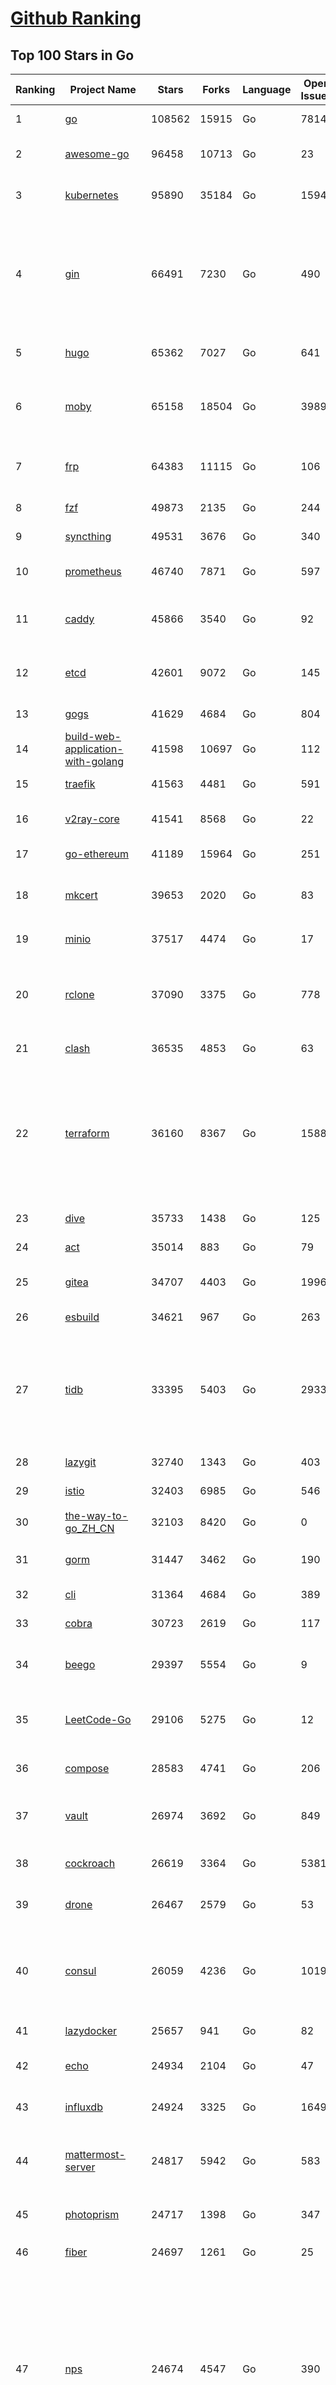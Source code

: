 [Github Ranking](../README.md)
==========

## Top 100 Stars in Go

| Ranking | Project Name | Stars | Forks | Language | Open Issues | Description | Last Commit |
| ------- | ------------ | ----- | ----- | -------- | ----------- | ----------- | ----------- |
| 1 | [go](https://github.com/golang/go) | 108562 | 15915 | Go | 7814 | The Go programming language | 2023-02-16T02:15:38Z |
| 2 | [awesome-go](https://github.com/avelino/awesome-go) | 96458 | 10713 | Go | 23 | A curated list of awesome Go frameworks, libraries and software | 2023-02-16T00:00:01Z |
| 3 | [kubernetes](https://github.com/kubernetes/kubernetes) | 95890 | 35184 | Go | 1594 | Production-Grade Container Scheduling and Management | 2023-02-16T09:59:56Z |
| 4 | [gin](https://github.com/gin-gonic/gin) | 66491 | 7230 | Go | 490 | Gin is a HTTP web framework written in Go (Golang). It features a Martini-like API with much better performance -- up to 40 times faster. If you need smashing performance, get yourself some Gin. | 2023-02-14T17:52:37Z |
| 5 | [hugo](https://github.com/gohugoio/hugo) | 65362 | 7027 | Go | 641 | The world’s fastest framework for building websites. | 2023-02-15T10:47:23Z |
| 6 | [moby](https://github.com/moby/moby) | 65158 | 18504 | Go | 3989 | Moby Project - a collaborative project for the container ecosystem to assemble container-based systems | 2023-02-16T10:01:07Z |
| 7 | [frp](https://github.com/fatedier/frp) | 64383 | 11115 | Go | 106 | A fast reverse proxy to help you expose a local server behind a NAT or firewall to the internet. | 2023-02-15T18:45:48Z |
| 8 | [fzf](https://github.com/junegunn/fzf) | 49873 | 2135 | Go | 244 | :cherry_blossom: A command-line fuzzy finder | 2023-02-15T17:09:54Z |
| 9 | [syncthing](https://github.com/syncthing/syncthing) | 49531 | 3676 | Go | 340 | Open Source Continuous File Synchronization | 2023-02-15T12:31:39Z |
| 10 | [prometheus](https://github.com/prometheus/prometheus) | 46740 | 7871 | Go | 597 | The Prometheus monitoring system and time series database. | 2023-02-15T17:24:40Z |
| 11 | [caddy](https://github.com/caddyserver/caddy) | 45866 | 3540 | Go | 92 | Fast and extensible multi-platform HTTP/1-2-3 web server with automatic HTTPS | 2023-02-15T11:35:33Z |
| 12 | [etcd](https://github.com/etcd-io/etcd) | 42601 | 9072 | Go | 145 | Distributed reliable key-value store for the most critical data of a distributed system | 2023-02-16T09:12:59Z |
| 13 | [gogs](https://github.com/gogs/gogs) | 41629 | 4684 | Go | 804 | Gogs is a painless self-hosted Git service | 2023-02-14T14:44:25Z |
| 14 | [build-web-application-with-golang](https://github.com/astaxie/build-web-application-with-golang) | 41598 | 10697 | Go | 112 | A golang ebook intro how to build a web with golang | 2022-12-29T05:46:04Z |
| 15 | [traefik](https://github.com/traefik/traefik) | 41563 | 4481 | Go | 591 | The Cloud Native Application Proxy | 2023-02-16T02:17:15Z |
| 16 | [v2ray-core](https://github.com/v2ray/v2ray-core) | 41541 | 8568 | Go | 22 | A platform for building proxies to bypass network restrictions. | 2023-02-09T02:33:59Z |
| 17 | [go-ethereum](https://github.com/ethereum/go-ethereum) | 41189 | 15964 | Go | 251 | Official Go implementation of the Ethereum protocol | 2023-02-16T09:56:58Z |
| 18 | [mkcert](https://github.com/FiloSottile/mkcert) | 39653 | 2020 | Go | 83 | A simple zero-config tool to make locally trusted development certificates with any names you'd like. | 2023-02-06T10:52:47Z |
| 19 | [minio](https://github.com/minio/minio) | 37517 | 4474 | Go | 17 | Multi-Cloud :cloud: Object Storage  | 2023-02-16T07:28:31Z |
| 20 | [rclone](https://github.com/rclone/rclone) | 37090 | 3375 | Go | 778 | "rsync for cloud storage" - Google Drive, S3, Dropbox, Backblaze B2, One Drive, Swift, Hubic, Wasabi, Google Cloud Storage, Yandex Files | 2023-02-14T21:03:49Z |
| 21 | [clash](https://github.com/Dreamacro/clash) | 36535 | 4853 | Go | 63 | A rule-based tunnel in Go. | 2023-02-10T09:23:03Z |
| 22 | [terraform](https://github.com/hashicorp/terraform) | 36160 | 8367 | Go | 1588 | Terraform enables you to safely and predictably create, change, and improve infrastructure. It is an open source tool that codifies APIs into declarative configuration files that can be shared amongst team members, treated as code, edited, reviewed, and versioned. | 2023-02-16T05:40:52Z |
| 23 | [dive](https://github.com/wagoodman/dive) | 35733 | 1438 | Go | 125 | A tool for exploring each layer in a docker image | 2023-02-15T00:22:24Z |
| 24 | [act](https://github.com/nektos/act) | 35014 | 883 | Go | 79 | Run your GitHub Actions locally 🚀 | 2023-02-15T10:39:47Z |
| 25 | [gitea](https://github.com/go-gitea/gitea) | 34707 | 4403 | Go | 1996 | Git with a cup of tea, painless self-hosted git service | 2023-02-16T09:48:08Z |
| 26 | [esbuild](https://github.com/evanw/esbuild) | 34621 | 967 | Go | 263 | An extremely fast bundler for the web | 2023-02-13T18:38:54Z |
| 27 | [tidb](https://github.com/pingcap/tidb) | 33395 | 5403 | Go | 2933 | TiDB is an open-source, cloud-native, distributed, MySQL-Compatible database for elastic scale and real-time analytics. Try AI-powered Chat2Query free at : https://tidbcloud.com/free-trial | 2023-02-16T10:00:03Z |
| 28 | [lazygit](https://github.com/jesseduffield/lazygit) | 32740 | 1343 | Go | 403 | simple terminal UI for git commands | 2023-02-15T21:34:40Z |
| 29 | [istio](https://github.com/istio/istio) | 32403 | 6985 | Go | 546 | Connect, secure, control, and observe services. | 2023-02-16T07:51:23Z |
| 30 | [the-way-to-go_ZH_CN](https://github.com/unknwon/the-way-to-go_ZH_CN) | 32103 | 8420 | Go | 0 | 《The Way to Go》中文译本，中文正式名《Go 入门指南》 | 2023-02-03T08:05:42Z |
| 31 | [gorm](https://github.com/go-gorm/gorm) | 31447 | 3462 | Go | 190 | The fantastic ORM library for Golang, aims to be developer friendly | 2023-02-15T07:37:58Z |
| 32 | [cli](https://github.com/cli/cli) | 31364 | 4684 | Go | 389 | GitHub’s official command line tool | 2023-02-15T22:15:06Z |
| 33 | [cobra](https://github.com/spf13/cobra) | 30723 | 2619 | Go | 117 | A Commander for modern Go CLI interactions | 2023-02-15T09:59:11Z |
| 34 | [beego](https://github.com/beego/beego) | 29397 | 5554 | Go | 9 | beego is an open-source, high-performance web framework for the Go programming language. | 2023-02-08T13:04:04Z |
| 35 | [LeetCode-Go](https://github.com/halfrost/LeetCode-Go) | 29106 | 5275 | Go | 12 | ✅ Solutions to LeetCode by Go, 100% test coverage, runtime beats 100% / LeetCode 题解 | 2023-01-04T18:30:02Z |
| 36 | [compose](https://github.com/docker/compose) | 28583 | 4741 | Go | 206 | Define and run multi-container applications with Docker | 2023-02-16T09:49:54Z |
| 37 | [vault](https://github.com/hashicorp/vault) | 26974 | 3692 | Go | 849 | A tool for secrets management, encryption as a service, and privileged access management | 2023-02-16T00:40:33Z |
| 38 | [cockroach](https://github.com/cockroachdb/cockroach) | 26619 | 3364 | Go | 5381 | CockroachDB - the open source, cloud-native distributed SQL database. | 2023-02-16T09:41:51Z |
| 39 | [drone](https://github.com/harness/drone) | 26467 | 2579 | Go | 53 | Drone is a Container-Native, Continuous Delivery Platform | 2023-02-09T13:51:03Z |
| 40 | [consul](https://github.com/hashicorp/consul) | 26059 | 4236 | Go | 1019 | Consul is a distributed, highly available, and data center aware solution to connect and configure applications across dynamic, distributed infrastructure. | 2023-02-16T08:30:21Z |
| 41 | [lazydocker](https://github.com/jesseduffield/lazydocker) | 25657 | 941 | Go | 82 | The lazier way to manage everything docker | 2023-02-14T22:43:49Z |
| 42 | [echo](https://github.com/labstack/echo) | 24934 | 2104 | Go | 47 | High performance, minimalist Go web framework | 2023-02-10T12:43:25Z |
| 43 | [influxdb](https://github.com/influxdata/influxdb) | 24924 | 3325 | Go | 1649 | Scalable datastore for metrics, events, and real-time analytics | 2023-02-16T04:58:17Z |
| 44 | [mattermost-server](https://github.com/mattermost/mattermost-server) | 24817 | 5942 | Go | 583 | Mattermost is an open source platform for secure collaboration across the entire software development lifecycle. | 2023-02-16T08:46:37Z |
| 45 | [photoprism](https://github.com/photoprism/photoprism) | 24717 | 1398 | Go | 347 | AI-Powered Photos App for the Decentralized Web 🌈💎✨ | 2023-02-16T09:40:37Z |
| 46 | [fiber](https://github.com/gofiber/fiber) | 24697 | 1261 | Go | 25 | ⚡️ Express inspired web framework written in Go | 2023-02-13T22:01:21Z |
| 47 | [nps](https://github.com/ehang-io/nps) | 24674 | 4547 | Go | 390 | 一款轻量级、高性能、功能强大的内网穿透代理服务器。支持tcp、udp、socks5、http等几乎所有流量转发，可用来访问内网网站、本地支付接口调试、ssh访问、远程桌面，内网dns解析、内网socks5代理等等……，并带有功能强大的web管理端。a lightweight, high-performance, powerful intranet penetration proxy server, with a powerful web management terminal. | 2022-12-19T19:25:06Z |
| 48 | [kit](https://github.com/go-kit/kit) | 24572 | 2385 | Go | 35 | A standard library for microservices. | 2023-01-02T06:10:18Z |
| 49 | [helm](https://github.com/helm/helm) | 23746 | 6557 | Go | 270 | The Kubernetes Package Manager | 2023-02-15T22:57:34Z |
| 50 | [iris](https://github.com/kataras/iris) | 23565 | 2464 | Go | 77 | The fastest HTTP/2 Go Web Framework. New, modern, easy to learn. Fast development with Code you control. Unbeatable cost-performance ratio :leaves: :rocket: \| 谢谢 \| #golang | 2023-02-15T19:56:55Z |
| 51 | [nsq](https://github.com/nsqio/nsq) | 23214 | 2827 | Go | 50 | A realtime distributed messaging platform | 2023-02-13T07:56:24Z |
| 52 | [go-zero](https://github.com/zeromicro/go-zero) | 22702 | 3246 | Go | 179 | A cloud-native Go microservices framework with cli tool for productivity. | 2023-02-16T09:44:29Z |
| 53 | [faas](https://github.com/openfaas/faas) | 22663 | 1827 | Go | 28 | OpenFaaS - Serverless Functions Made Simple | 2023-01-28T09:18:21Z |
| 54 | [ngrok](https://github.com/inconshreveable/ngrok) | 22583 | 4173 | Go | 208 | Introspected tunnels to localhost | 2022-08-23T07:11:57Z |
| 55 | [k3s](https://github.com/k3s-io/k3s) | 22311 | 1980 | Go | 251 | Lightweight Kubernetes | 2023-02-16T00:27:13Z |
| 56 | [hub](https://github.com/github/hub) | 22301 | 2351 | Go | 235 | A command-line tool that makes git easier to use with GitHub. | 2023-01-26T21:08:05Z |
| 57 | [logrus](https://github.com/sirupsen/logrus) | 22145 | 2214 | Go | 4 | Structured, pluggable logging for Go. | 2023-01-15T13:31:02Z |
| 58 | [viper](https://github.com/spf13/viper) | 22044 | 1829 | Go | 357 | Go configuration with fangs | 2023-02-07T11:10:56Z |
| 59 | [docker_practice](https://github.com/yeasy/docker_practice) | 21863 | 5462 | Go | 3 | Learn and understand Docker&Container technologies, with real DevOps practice! | 2023-01-17T20:03:57Z |
| 60 | [croc](https://github.com/schollz/croc) | 21785 | 946 | Go | 91 | Easily and securely send things from one computer to another :crocodile: :package: | 2023-02-13T03:52:37Z |
| 61 | [viper](https://github.com/spf13/viper) | 22044 | 1829 | Go | 357 | Go configuration with fangs | 2023-02-07T11:10:56Z |
| 62 | [docker_practice](https://github.com/yeasy/docker_practice) | 21863 | 5462 | Go | 3 | Learn and understand Docker&Container technologies, with real DevOps practice! | 2023-01-17T20:03:57Z |
| 63 | [croc](https://github.com/schollz/croc) | 21785 | 946 | Go | 91 | Easily and securely send things from one computer to another :crocodile: :package: | 2023-02-13T03:52:37Z |
| 64 | [go-patterns](https://github.com/tmrts/go-patterns) | 21407 | 1986 | Go | 15 | Curated list of Go design patterns, recipes and idioms | 2022-08-07T21:44:59Z |
| 65 | [pocketbase](https://github.com/pocketbase/pocketbase) | 21118 | 810 | Go | 37 | Open Source realtime backend in 1 file | 2023-02-14T11:21:03Z |
| 66 | [micro](https://github.com/zyedidia/micro) | 21079 | 1098 | Go | 673 | A modern and intuitive terminal-based text editor | 2023-02-16T05:57:50Z |
| 67 | [vegeta](https://github.com/tsenart/vegeta) | 20789 | 1280 | Go | 84 | HTTP load testing tool and library. It's over 9000! | 2023-02-01T11:24:02Z |
| 68 | [v2ray-core](https://github.com/v2fly/v2ray-core) | 20730 | 3380 | Go | 53 | A platform for building proxies to bypass network restrictions. | 2023-02-15T20:57:36Z |
| 69 | [rancher](https://github.com/rancher/rancher) | 20596 | 2736 | Go | 2261 | Complete container management platform | 2023-02-16T01:01:22Z |
| 70 | [dapr](https://github.com/dapr/dapr) | 20473 | 1621 | Go | 332 | Dapr is a portable, event-driven, runtime for building distributed applications across cloud and edge. | 2023-02-16T04:56:24Z |
| 71 | [lux](https://github.com/iawia002/lux) | 20179 | 2411 | Go | 418 | 👾 Fast and simple video download library and CLI tool written in Go | 2023-02-09T04:22:57Z |
| 72 | [alist](https://github.com/alist-org/alist) | 20078 | 2807 | Go | 93 | 🗂️A file list program that supports multiple storage, powered by Gin and Solidjs. / 一个支持多存储的文件列表程序，使用 Gin 和 Solidjs。 | 2023-02-16T07:42:11Z |
| 73 | [go-micro](https://github.com/go-micro/go-micro) | 20048 | 2227 | Go | 62 | A Go microservices framework | 2023-01-03T11:58:03Z |
| 74 | [delve](https://github.com/go-delve/delve) | 20006 | 2017 | Go | 105 | Delve is a debugger for the Go programming language. | 2023-02-15T20:51:34Z |
| 75 | [kratos](https://github.com/go-kratos/kratos) | 19954 | 3730 | Go | 94 | Your ultimate Go microservices framework for the cloud-native era. | 2023-02-16T03:52:20Z |
| 76 | [cli](https://github.com/urfave/cli) | 19752 | 1669 | Go | 38 | A simple, fast, and fun package for building command line apps in Go | 2023-02-16T00:47:33Z |
| 77 | [k9s](https://github.com/derailed/k9s) | 19723 | 1243 | Go | 352 | 🐶 Kubernetes CLI To Manage Your Clusters In Style! | 2023-02-15T18:51:02Z |
| 78 | [k6](https://github.com/grafana/k6) | 19474 | 1024 | Go | 384 | A modern load testing tool, using Go and JavaScript - https://k6.io | 2023-02-15T19:49:47Z |
| 79 | [restic](https://github.com/restic/restic) | 19470 | 1264 | Go | 363 | Fast, secure, efficient backup program | 2023-02-15T21:21:04Z |
| 80 | [fyne](https://github.com/fyne-io/fyne) | 19424 | 1085 | Go | 477 | Cross platform GUI in Go inspired by Material Design | 2023-02-15T21:56:24Z |
| 81 | [harbor](https://github.com/goharbor/harbor) | 19384 | 4263 | Go | 526 | An open source trusted cloud native registry project that stores, signs, and scans content. | 2023-02-16T09:14:54Z |
| 82 | [learn-go-with-tests](https://github.com/quii/learn-go-with-tests) | 19216 | 2533 | Go | 31 | Learn Go with test-driven development | 2023-02-15T21:45:33Z |
| 83 | [fasthttp](https://github.com/valyala/fasthttp) | 19083 | 1593 | Go | 54 | Fast HTTP package for Go. Tuned for high performance. Zero memory allocations in hot paths. Up to 10x faster than net/http | 2023-02-16T07:02:48Z |
| 84 | [dgraph](https://github.com/dgraph-io/dgraph) | 18942 | 1441 | Go | 177 | Native GraphQL Database with graph backend | 2023-02-16T06:57:10Z |
| 85 | [testify](https://github.com/stretchr/testify) | 18883 | 1414 | Go | 265 | A toolkit with common assertions and mocks that plays nicely with the standard library | 2023-02-11T20:43:09Z |
| 86 | [colly](https://github.com/gocolly/colly) | 18876 | 1547 | Go | 136 | Elegant Scraper and Crawler Framework for Golang | 2023-01-16T16:28:51Z |
| 87 | [websocket](https://github.com/gorilla/websocket) | 18787 | 3207 | Go | 28 | A fast, well-tested and widely used WebSocket implementation for Go. | 2022-12-09T16:03:16Z |
| 88 | [filebrowser](https://github.com/filebrowser/filebrowser) | 18702 | 2274 | Go | 48 | 📂 Web File Browser | 2023-02-16T08:39:50Z |
| 89 | [loki](https://github.com/grafana/loki) | 18313 | 2541 | Go | 672 | Like Prometheus, but for logs. | 2023-02-16T09:18:04Z |
| 90 | [mux](https://github.com/gorilla/mux) | 18067 | 1705 | Go | 16 | A powerful HTTP router and URL matcher for building Go web servers with 🦍 | 2022-12-09T15:56:57Z |
| 91 | [zap](https://github.com/uber-go/zap) | 18060 | 1279 | Go | 95 | Blazing fast, structured, leveled logging in Go. | 2023-02-15T06:37:13Z |
| 92 | [grpc-go](https://github.com/grpc/grpc-go) | 17569 | 3893 | Go | 127 | The Go language implementation of gRPC. HTTP/2 based RPC | 2023-02-16T03:10:46Z |
| 93 | [gotty](https://github.com/yudai/gotty) | 17474 | 1325 | Go | 102 | Share your terminal as a web application | 2023-01-03T18:48:03Z |
| 94 | [Cloudreve](https://github.com/cloudreve/Cloudreve) | 17267 | 2958 | Go | 248 | 🌩支持多家云存储的云盘系统 (Self-hosted file management and sharing system, supports multiple storage providers) | 2023-02-15T02:37:57Z |
| 95 | [jaeger](https://github.com/jaegertracing/jaeger) | 17113 | 2057 | Go | 318 | CNCF Jaeger, a Distributed Tracing Platform | 2023-02-15T04:58:42Z |
| 96 | [bubbletea](https://github.com/charmbracelet/bubbletea) | 16976 | 526 | Go | 26 | A powerful little TUI framework 🏗 | 2023-02-16T07:55:04Z |
| 97 | [learngo](https://github.com/inancgumus/learngo) | 16891 | 2227 | Go | 1 | ❤️ 1000+ Hand-Crafted Go Examples, Exercises, and Quizzes. 🚀 Learn Go by fixing 1000+ tiny programs. | 2023-01-25T14:02:34Z |
| 98 | [goreplay](https://github.com/buger/goreplay) | 16858 | 1701 | Go | 261 | GoReplay is an open-source tool for capturing and replaying live HTTP traffic into a test environment in order to continuously test your system with real data. It can be used to increase confidence in code deployments, configuration changes and infrastructure changes. | 2023-02-13T07:57:00Z |
| 99 | [podman](https://github.com/containers/podman) | 16819 | 1823 | Go | 364 | Podman: A tool for managing OCI containers and pods. | 2023-02-16T09:52:33Z |
| 100 | [websocketd](https://github.com/joewalnes/websocketd) | 16711 | 1001 | Go | 39 | Turn any program that uses STDIN/STDOUT into a WebSocket server. Like inetd, but for WebSockets.  | 2023-02-04T04:57:22Z |

